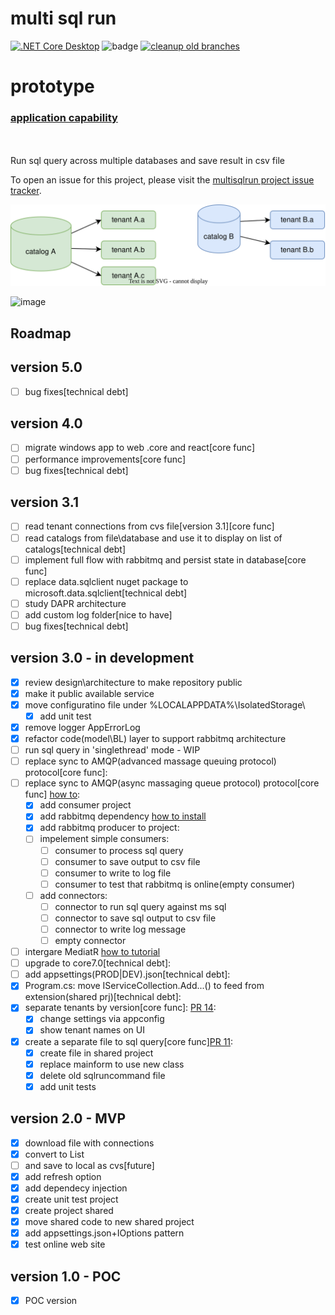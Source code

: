 # multi sql run

[![.NET Core Desktop](https://github.com/fkostya/multisqlrun/actions/workflows/dotnet-desktop.yml/badge.svg)](https://github.com/fkostya/multisqlrun/actions/workflows/dotnet-desktop.yml) ![badge](https://img.shields.io/endpoint?url=https://gist.githubusercontent.com/fkostya/6139c93439673c361cd0aebd8462e298/raw/code-coverage.json) 
[![cleanup old branches](https://github.com/fkostya/multisqlrun/actions/workflows/housekeeping.yml/badge.svg?branch=master)](https://github.com/fkostya/multisqlrun/actions/workflows/housekeeping.yml)

# prototype
### [application capability](https://github.com/fkostya/multisqlrun/blob/master/delivery-process-mapping.md)
<br />
<br />
Run sql query across multiple databases and save result in csv file

To open an issue for this project, please visit the [multisqlrun project issue tracker](https://github.com/fkostya/multisqlrun/issues).

![image](https://github.com/fkostya/multisqlrun/blob/master/appui/assets/catalog.svg)

![image](https://user-images.githubusercontent.com/64334685/192419317-09c501c2-266a-4f82-bc39-7354d23cbf0a.png)

## Roadmap  

## version 5.0
- [ ] bug fixes[technical debt]
## version 4.0
- [ ] migrate windows app to web .core and react[core func]
- [ ] performance improvements[core func]
- [ ] bug fixes[technical debt]
## version 3.1
- [ ] read tenant connections from cvs file[version 3.1][core func]
- [ ] read catalogs from file\database and use it to display on list of catalogs[technical debt]
- [ ] implement full flow with rabbitmq and persist state in database[core func]
- [ ] replace data.sqlclient nuget package to microsoft.data.sqlclient[technical debt]
- [ ] study DAPR architecture
- [ ] add custom log folder[nice to have]
- [ ] bug fixes[technical debt]
## version 3.0 - in development
- [X] review design\architecture to make repository public
- [X] make it public available service
- [X] move configuratino file under %LOCALAPPDATA%\IsolatedStorage\
	- [X] add unit test
- [X] remove logger AppErrorLog
- [X] refactor code(model\BL) layer to support rabbitmq architecture
- [ ] run sql query in 'singlethread' mode - WIP
- [ ] replace sync to AMQP(advanced massage queuing protocol) protocol[core func]:
- [ ] replace sync to AMQP(async massaging queue protocol) protocol[core func] [how to](https://www.rabbitmq.com/documentation.html):
	- [X] add consumer project
	- [X] add rabbitmq dependency [how to install](https://medium.com/geekculture/installing-rabbitmq-on-windows-4411f5114a84)
	- [X] add rabbitmq producer to project:
	- [ ] impelement simple consumers:
		- [ ] consumer to process sql query
		- [ ] consumer to save output to csv file
		- [ ] consumer to write to log file
		- [ ] consumer to test that rabbitmq is online(empty consumer)
	 - [ ] add connectors:
		- [ ] connector to run sql query against ms sql
		- [ ] connector to save sql output to csv file
		- [ ] connector to write log message
		- [ ] empty connector
- [ ] intergare MediatR [how to tutorial](https://medium.com/aeturnuminc/microservices-using-mediatr-on-net-core-3-1-with-exception-handling-c273a7aa4a70)  
- [ ] upgrade to core7.0[technical debt]:
- [ ] add appsettings(PROD|DEV).json[technical debt]:
- [X] Program.cs: move IServiceCollection.Add...() to feed from extension(shared prj)[technical debt]:
- [X] separate tenants by version[core func]: [PR 14](https://github.com/fkostya/multisqlrun/pull/14):
	- [X] change settings via appconfig
	- [X] show tenant names on UI
- [X] create a separate file to sql query[core func][PR 11](https://github.com/fkostya/multisqlrun/pull/11):
	- [X] create file in shared project
	- [X] replace mainform to use new class
	- [X] delete old sqlruncommand file
	- [X] add unit tests
## version 2.0 - MVP
- [X] download file with connections
- [X] convert to List
- [ ] and save to local as cvs[future]
- [X] add refresh option
- [X] add dependecy injection
- [X] create unit test project
- [X] create project shared
- [X] move shared code to new shared project
- [X] add appsettings.json+IOptions pattern
- [X] test online web site
## version 1.0 - POC
- [X] POC version
